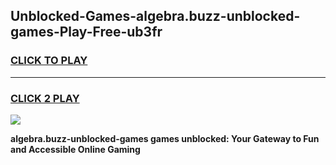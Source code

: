 
## Unblocked-Games-algebra.buzz-unblocked-games-Play-Free-ub3fr
<h3>
<a href="https://premium76.site?title=algebra.buzz-unblocked-games&ref=22A">CLICK TO PLAY</a></h3>
<hr>

<h3>
<a href="https://premium76.site?title=algebra.buzz-unblocked-games&ref=22A">CLICK 2 PLAY</a>
  
</h3>

<a href="https://premium76.site?title=algebra.buzz-unblocked-games&ref=22A"><img src="https://clearcache.store/games.png"></a>


**algebra.buzz-unblocked-games games unblocked: Your Gateway to Fun and Accessible Online Gaming**
